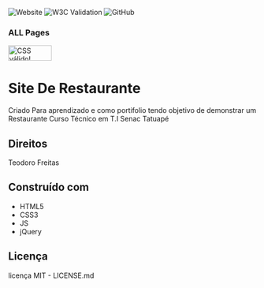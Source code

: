 ![Website](#)
![W3C Validation](#)
![GitHub](#)

### ALL Pages
<p>
    <a href="https://jigsaw.w3.org/css-validator/check/referer">
        <img style="border:0;width:88px;height:31px"
            src="https://jigsaw.w3.org/css-validator/images/vcss-blue"
            alt="CSS válido!" />
    </a>
</p>

      
# Site De Restaurante
Criado Para aprendizado e como portifolio
tendo objetivo de demonstrar um Restaurante
Curso Técnico em T.I Senac Tatuapé
## Direitos
Teodoro Freitas
## Construído com
* HTML5
* CSS3
* JS 
* jQuery 

## Licença
 licença MIT -  LICENSE.md
